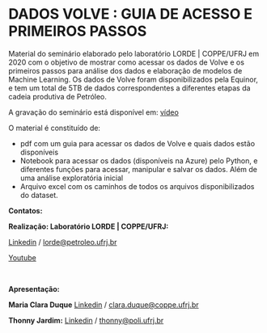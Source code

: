# DADOS VOLVE : GUIA DE ACESSO E PRIMEIROS PASSOS

Material do seminário elaborado pelo laboratório LORDE | COPPE/UFRJ em 2020 com o objetivo de mostrar como acessar os dados de Volve e os primeiros passos para análise dos dados e elaboração de modelos de Machine Learning. Os dados de Volve foram disponibilizados pela Equinor, e tem um total de 5TB de dados correspondentes a diferentes etapas da cadeia produtiva de Petróleo.

A gravação do seminário está disponível em: [vídeo](https://www.youtube.com/watch?v=MLYN26ZrZnw&ab_channel=LORDE-COPPE%2FUFRJ)

O material é constituído de:
- pdf com um guia para acessar os dados de Volve e quais dados estão disponíveis
- Notebook para acessar os dados (disponíveis na Azure) pelo Python, e diferentes funções para acessar, manipular e salvar os dados. Além de uma análise exploratória inicial
- Arquivo excel com os caminhos de todos os arquivos disponibilizados do dataset.

**Contatos:**

**Realização: Laboratório LORDE | COPPE/UFRJ:**

[Linkedin](https://www.linkedin.com/company/lorde-ufrj) / lorde@petroleo.ufrj.br

[Youtube](https://www.youtube.com/channel/UCjc2gQvYyYG17T7syO66JgA/featured) 


<br>

**Apresentação:** 

**Maria Clara Duque**
[Linkedin](https://www.linkedin.com/in/maria-clara-duque-5a78972b/) / clara.duque@coppe.ufrj.br


**Thonny Jardim:**
[Linkedin](https://www.linkedin.com/in/thonny/) / thonny@poli.ufrj.br


